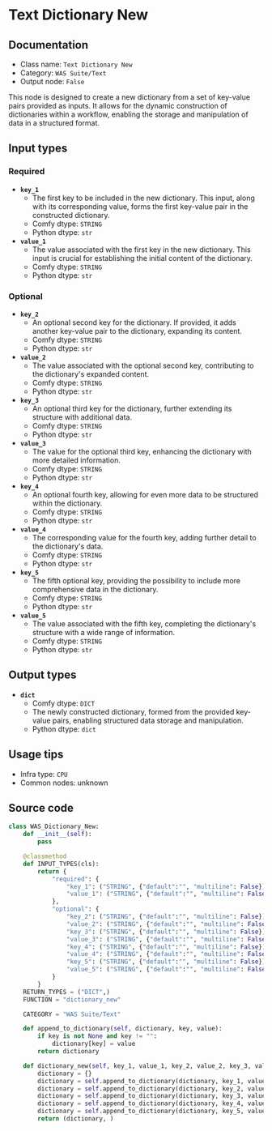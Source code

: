 # Text Dictionary New
## Documentation
- Class name: `Text Dictionary New`
- Category: `WAS Suite/Text`
- Output node: `False`

This node is designed to create a new dictionary from a set of key-value pairs provided as inputs. It allows for the dynamic construction of dictionaries within a workflow, enabling the storage and manipulation of data in a structured format.
## Input types
### Required
- **`key_1`**
    - The first key to be included in the new dictionary. This input, along with its corresponding value, forms the first key-value pair in the constructed dictionary.
    - Comfy dtype: `STRING`
    - Python dtype: `str`
- **`value_1`**
    - The value associated with the first key in the new dictionary. This input is crucial for establishing the initial content of the dictionary.
    - Comfy dtype: `STRING`
    - Python dtype: `str`
### Optional
- **`key_2`**
    - An optional second key for the dictionary. If provided, it adds another key-value pair to the dictionary, expanding its content.
    - Comfy dtype: `STRING`
    - Python dtype: `str`
- **`value_2`**
    - The value associated with the optional second key, contributing to the dictionary's expanded content.
    - Comfy dtype: `STRING`
    - Python dtype: `str`
- **`key_3`**
    - An optional third key for the dictionary, further extending its structure with additional data.
    - Comfy dtype: `STRING`
    - Python dtype: `str`
- **`value_3`**
    - The value for the optional third key, enhancing the dictionary with more detailed information.
    - Comfy dtype: `STRING`
    - Python dtype: `str`
- **`key_4`**
    - An optional fourth key, allowing for even more data to be structured within the dictionary.
    - Comfy dtype: `STRING`
    - Python dtype: `str`
- **`value_4`**
    - The corresponding value for the fourth key, adding further detail to the dictionary's data.
    - Comfy dtype: `STRING`
    - Python dtype: `str`
- **`key_5`**
    - The fifth optional key, providing the possibility to include more comprehensive data in the dictionary.
    - Comfy dtype: `STRING`
    - Python dtype: `str`
- **`value_5`**
    - The value associated with the fifth key, completing the dictionary's structure with a wide range of information.
    - Comfy dtype: `STRING`
    - Python dtype: `str`
## Output types
- **`dict`**
    - Comfy dtype: `DICT`
    - The newly constructed dictionary, formed from the provided key-value pairs, enabling structured data storage and manipulation.
    - Python dtype: `dict`
## Usage tips
- Infra type: `CPU`
- Common nodes: unknown


## Source code
```python
class WAS_Dictionary_New:
    def __init__(self):
        pass

    @classmethod
    def INPUT_TYPES(cls):
        return {
            "required": {
                "key_1": ("STRING", {"default":"", "multiline": False}),
                "value_1": ("STRING", {"default":"", "multiline": False}),
            },
            "optional": {
                "key_2": ("STRING", {"default":"", "multiline": False}),
                "value_2": ("STRING", {"default":"", "multiline": False}),
                "key_3": ("STRING", {"default":"", "multiline": False}),
                "value_3": ("STRING", {"default":"", "multiline": False}),
                "key_4": ("STRING", {"default":"", "multiline": False}),
                "value_4": ("STRING", {"default":"", "multiline": False}),
                "key_5": ("STRING", {"default":"", "multiline": False}),
                "value_5": ("STRING", {"default":"", "multiline": False}),
            }
        }
    RETURN_TYPES = ("DICT",)
    FUNCTION = "dictionary_new"

    CATEGORY = "WAS Suite/Text"

    def append_to_dictionary(self, dictionary, key, value):
        if key is not None and key != "":
            dictionary[key] = value
        return dictionary

    def dictionary_new(self, key_1, value_1, key_2, value_2, key_3, value_3, key_4, value_4, key_5, value_5):
        dictionary = {}
        dictionary = self.append_to_dictionary(dictionary, key_1, value_1)
        dictionary = self.append_to_dictionary(dictionary, key_2, value_2)
        dictionary = self.append_to_dictionary(dictionary, key_3, value_3)
        dictionary = self.append_to_dictionary(dictionary, key_4, value_4)
        dictionary = self.append_to_dictionary(dictionary, key_5, value_5)
        return (dictionary, )

```
